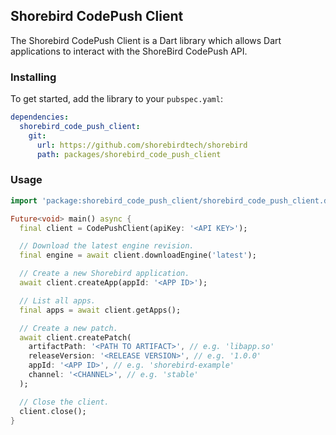 ## Shorebird CodePush Client

The Shorebird CodePush Client is a Dart library which allows Dart applications to interact with the ShoreBird CodePush API.

### Installing

To get started, add the library to your `pubspec.yaml`:

```yaml
dependencies:
  shorebird_code_push_client:
    git:
      url: https://github.com/shorebirdtech/shorebird
      path: packages/shorebird_code_push_client
```

### Usage

```dart
import 'package:shorebird_code_push_client/shorebird_code_push_client.dart';

Future<void> main() async {
  final client = CodePushClient(apiKey: '<API KEY>');

  // Download the latest engine revision.
  final engine = await client.downloadEngine('latest');

  // Create a new Shorebird application.
  await client.createApp(appId: '<APP ID>');

  // List all apps.
  final apps = await client.getApps();

  // Create a new patch.
  await client.createPatch(
    artifactPath: '<PATH TO ARTIFACT>', // e.g. 'libapp.so'
    releaseVersion: '<RELEASE VERSION>', // e.g. '1.0.0'
    appId: '<APP ID>', // e.g. 'shorebird-example'
    channel: '<CHANNEL>', // e.g. 'stable'
  );

  // Close the client.
  client.close();
}
```
